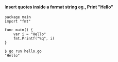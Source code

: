 #### Insert quotes inside a format string eg., Print "Hello"

```golang
package main
import "fmt"

func main() {
    var i = "Hello"
    fmt.Printf("%q", i)
}

$ go run hello.go
"Hello"
```
